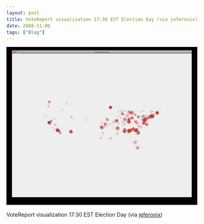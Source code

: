 ```yaml
---
layout: post
title: VoteReport visualization 17:30 EST Election Day (via jeferonix)
date: 2008-11-06
tags: ["Blog"]
---
```


![](k3Im6rfOqfyrah6p6XAQmeW9o1_500.jpg)  

VoteReport visualization 17:30 EST Election Day (via [jeferonix](http://flickr.com/photos/jeffreywarren))